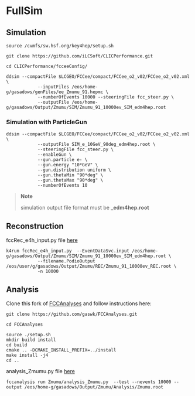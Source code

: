 # FullSim

## Simulation

```
source /cvmfs/sw.hsf.org/key4hep/setup.sh

git clone https://github.com/iLCSoft/CLICPerformance.git

cd CLICPerformance/fcceeConfig/
```

```
ddsim --compactFile $LCGEO/FCCee/compact/FCCee_o2_v02/FCCee_o2_v02.xml \
            --inputFiles /eos/home-g/gasadows/genFiles/ee_Zmumu_91.hepmc \
            --numberOfEvents 10000 --steeringFile fcc_steer.py \
            --outputFile /eos/home-g/gasadows/Output/Zmumu/SIM/Zmumu_91_10000ev_SIM_edm4hep.root
```

### Simulation with ParticleGun

```
ddsim --compactFile $LCGEO/FCCee/compact/FCCee_o2_v02/FCCee_o2_v02.xml \
            --outputFile SIM_e_10GeV_90deg_edm4hep.root \
            --steeringFile fcc_steer.py \
            --enableGun \
            --gun.particle e- \
            --gun.energy "10*GeV" \
            --gun.distribution uniform \
            --gun.thetaMin "90*deg" \
            --gun.thetaMax "90*deg" \
            --numberOfEvents 10
```


> **Note**
> 
> simulation output file format must be **_edm4hep.root**

## Reconstruction

fccRec_e4h_input.py file [here](https://github.com/gaswk/FullSim/blob/main/fccRec_e4h_input.py)

```
k4run fccRec_e4h_input.py  --EventDataSvc.input /eos/home-g/gasadows/Output/Zmumu/SIM/Zmumu_91_10000ev_SIM_edm4hep.root \
            --filename.PodioOutput /eos/user/g/gasadows/Output/Zmumu/REC/Zmumu_91_10000ev_REC.root \
            -n 10000

```

## Analysis
Clone this fork of [FCCAnalyses](https://github.com/gaswk/FCCAnalyses) and follow instructions here:

```
git clone https://github.com/gaswk/FCCAnalyses.git

cd FCCAnalyses

source ./setup.sh
mkdir build install
cd build
cmake .. -DCMAKE_INSTALL_PREFIX=../install
make install -j4
cd ..
```

analysis_Zmumu.py file [here](https://github.com/gaswk/FullSim/blob/main/analysis_Zmumu.py)

```
fccanalysis run Zmumu/analysis_Zmumu.py  --test --nevents 10000 --output /eos/home-g/gasadows/Output/Zmumu/Analysis/Zmumu.root
```
